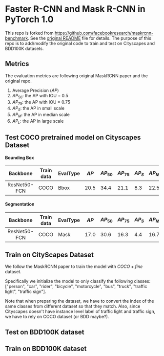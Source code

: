 # Faster R-CNN and Mask R-CNN in PyTorch 1.0

This repo is forked from https://github.com/facebookresearch/maskrcnn-benchmark. See the [original README](README_old.md) file for details.
The purpose of this repo is to add/modify the original code to train and test on Cityscapes and BDD100K datasets.

## Metrics
The evaluation metrics are following original MaskRCNN paper and the original repo.
1. Average Precision ($AP$)
2. $AP_{50}$: the AP with IOU = 0.5
3. $AP_{75}$: the AP with IOU = 0.75
4. $AP_{S}$: the AP in small scale
5. $AP_{M}$: the AP in median scale
6. $AP_{L}$: the AP in large scale

## Test COCO pretrained model on Cityscapes Dataset
#### Bounding Box
|   Backbone   |   Train data   | EvalType | $AP$    | $AP_{50}$ | $AP_{75}$ | $AP_S$  | $AP_M$  | $AP_L$  |
|:------------:|----------|----------|-------|-------|-------|-------|-------|-------|
| ResNet50-FCN |   COCO   | Bbox     | 20.5 | 34.4 | 21.1 | 8.3 | 22.5 | 35.1 |

#### Segmentation

|   Backbone   |   Train data   | EvalType | $AP$    | $AP_{50}$ | $AP_{75}$ | $AP_S$  | $AP_M$  | $AP_L$  |
|:------------:|----------|----------|-------|-------|-------|-------|-------|-------|
| ResNet50-FCN |   COCO   | Mask     | 17.0 | 30.6 | 16.3 | 4.4 | 16.7 | 32.6 |

## Train on CityScapes Dataset
We follow the MaskRCNN paper to train the model with $COCO+fine$ dataset. 

Specifically we initialize the model to only classify the following classes: ["person", "car", "rider", "bicycle", "motorcycle", "bus", "truck", "traffic light", "traffic sign"]. 

Note that when preparing the dataset, we have to convert the index of the same classes from different dataset so that they match. Also, since Cityscapes doesn't have instance level label of traffic light and traffic sign, we have to rely on COCO dataset (or BDD maybe?).

## Test on BDD100K dataset

## Train on BDD100K dataset